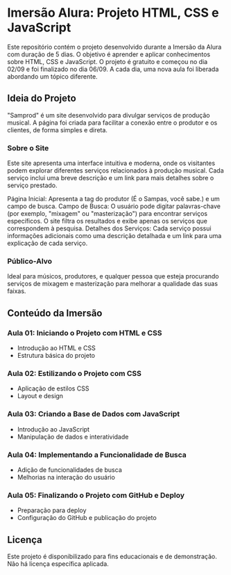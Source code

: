 # Imersão Alura: Projeto HTML, CSS e JavaScript

Este repositório contém o projeto desenvolvido durante a Imersão da Alura com duração de 5 dias. O objetivo é aprender e aplicar conhecimentos sobre HTML, CSS e JavaScript. O projeto é gratuito e começou no dia 02/09 e foi finalizado no dia 06/09. A cada dia, uma nova aula foi liberada abordando um tópico diferente.

## Ideia do Projeto

"Samprod" é um site desenvolvido para divulgar serviços de produção musical. A página foi criada para facilitar a conexão entre o produtor e os clientes, de forma simples e direta.

### Sobre o Site
Este site apresenta uma interface intuitiva e moderna, onde os visitantes podem explorar diferentes serviços relacionados à produção musical. Cada serviço inclui uma breve descrição e um link para mais detalhes sobre o serviço prestado.

Página Inicial: Apresenta a tag do produtor (É o Sampas, você sabe.) e um campo de busca.
Campo de Busca: O usuário pode digitar palavras-chave (por exemplo, "mixagem" ou "masterização") para encontrar serviços específicos. O site filtra os resultados e exibe apenas os serviços que correspondem à pesquisa.
Detalhes dos Serviços: Cada serviço possui informações adicionais como uma descrição detalhada e um link para uma explicação de cada serviço.

### Público-Alvo
Ideal para músicos, produtores, e qualquer pessoa que esteja procurando serviços de mixagem e masterização para melhorar a qualidade das suas faixas.

## Conteúdo da Imersão

### Aula 01: Iniciando o Projeto com HTML e CSS
- Introdução ao HTML e CSS
- Estrutura básica do projeto

### Aula 02: Estilizando o Projeto com CSS
- Aplicação de estilos CSS
- Layout e design

### Aula 03: Criando a Base de Dados com JavaScript
- Introdução ao JavaScript
- Manipulação de dados e interatividade

### Aula 04: Implementando a Funcionalidade de Busca
- Adição de funcionalidades de busca
- Melhorias na interação do usuário

### Aula 05: Finalizando o Projeto com GitHub e Deploy
- Preparação para deploy
- Configuração do GitHub e publicação do projeto

## Licença

Este projeto é disponibilizado para fins educacionais e de demonstração. Não há licença específica aplicada.
